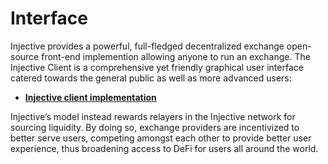 # Interface

Injective provides a powerful, full-fledged decentralized exchange open-source front-end implemention allowing anyone to run an exchange. The Injective Client is a comprehensive yet friendly graphical user interface catered towards the general public as well as more advanced users:

* [**Injective client implementation**](https://github.com/InjectiveLabs/injective-client)

Injective’s model instead rewards relayers in the Injective network for sourcing liquidity. By doing so, exchange providers are incentivized to better serve users, competing amongst each other to provide better user experience, thus broadening access to DeFi for users all around the world.
